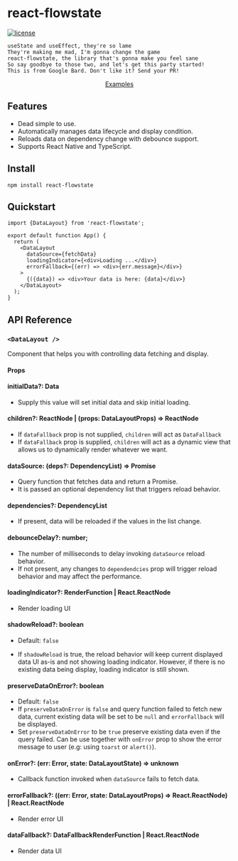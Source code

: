 # react-flowstate

[![license](https://badgen.now.sh/badge/license/MIT)](./LICENSE)

```
useState and useEffect, they're so lame
They're making me mad, I'm gonna change the game
react-flowstate, the library that's gonna make you feel sane
So say goodbye to those two, and let's get this party started!
This is from Google Bard. Don't like it? Send your PR!
```

<p align="center">
  <a href="https://github.com/dayoneteams/react-flowstate/tree/main/examples">Examples</a>
</p>

## Features

- Dead simple to use.
- Automatically manages data lifecycle and display condition.
- Reloads data on dependency change with debounce support.
- Supports React Native and TypeScript.

## Install

```
npm install react-flowstate
```

## Quickstart

```tsx
import {DataLayout} from 'react-flowstate';

export default function App() {
  return (
    <DataLayout
      dataSource={fetchData}
      loadingIndicator={<div>Loading ...</div>}
      errorFallback={(err) => <div>{err.message}</div>}
    >
      {({data}) => <div>Your data is here: {data}</div>}
    </DataLayout>
  );
}
```

## API Reference

### ``<DataLayout />``

Component that helps you with controlling data fetching and display.

#### Props

#### **initialData?: Data**

- Supply this value will set initial data and skip initial loading.

#### **children?: ReactNode | (props: DataLayoutProps<Data>) => ReactNode**

- If `dataFallback` prop is not supplied, `children` will act as `DataFallback`
- If `dataFallback` prop is supplied, `children` will act as a dynamic view that
  allows us to dynamically render whatever we want.

#### **dataSource: (deps?: DependencyList) => Promise<Data>**

- Query function that fetches data and return a Promise.
- It is passed an optional dependency list that triggers reload behavior.

#### **dependencies?: DependencyList**

- If present, data will be reloaded if the values in the list change.

#### **debounceDelay?: number;**

- The number of milliseconds to delay invoking `dataSource` reload behavior.
- If not present, any changes to `dependendcies` prop will trigger reload
  behavior
  and may affect the performance.

#### **loadingIndicator?: RenderFunction | React.ReactNode**

- Render loading UI

#### **shadowReload?: boolean**

- Default: `false`

- If `shadowReload` is true, the reload behavior will keep current displayed
  data
  UI as-is and not showing loading indicator.
  However, if there is no existing data being display, loading indicator is
  still
  shown.

#### **preserveDataOnError?: boolean**

- Default: `false`
- If `preserveDataOnError` is `false` and query function failed to fetch new
  data, current existing data will be set to be `null` and `errorFallback` will
  be displayed.
- Set `preserveDataOnError` to be `true` preserve existing data even if the
  query failed. Can be use together with `onError` prop to show the error
  message to user (e.g: using `toarst` or `alert()`).

#### **onError?: (err: Error, state: DataLayoutState<Data>) => unknown**

- Callback function invoked when `dataSource` fails to fetch data.

#### **errorFallback?: ((err: Error, state: DataLayoutProps<Data>) => React.ReactNode) | React.ReactNode**

- Render error UI

#### **dataFallback?: DataFallbackRenderFunction<Data> | React.ReactNode**

- Render data UI
